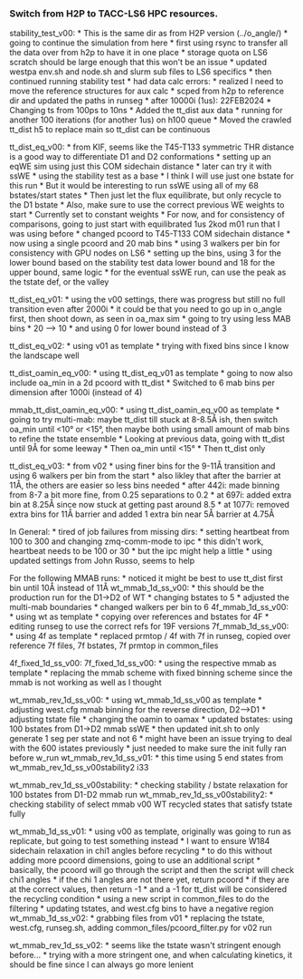 ### Switch from H2P to TACC-LS6 HPC resources.

stability_test_v00:
    * This is the same dir as from H2P version (../o_angle/)
    * going to continue the simulation from here
    * first using rsync to transfer all the data over from h2p to have it in one place
    * storage quota on LS6 scratch should be large enough that this won't be an issue
    * updated westpa env.sh and node.sh and slurm sub files to LS6 specifics
    * then continued running stability test
    * had data calc errors:
        * realized I need to move the reference structures for aux calc
        * scped from h2p to reference dir and updated the paths in runseg
    * after 10000i (1us): 22FEB2024
        * Changing ts from 100ps to 10ns
        * Added the tt_dist aux data
        * running for another 100 iterations (for another 1us) on h100 queue
        * Moved the crawled tt_dist h5 to replace main so tt_dist can be continuous

tt_dist_eq_v00:
    * from KIF, seems like the T45-T133 symmetric THR distance is a good way to differentiate D1 and D2 conformations
    * setting up an eqWE sim using just this COM sidechain distance
        * later can try it with ssWE
    * using the stability test as a base
    * I think I will use just one bstate for this run 
        * But it would be interesting to run ssWE using all of my 68 bstates/start states
            * Then just let the flux equilibrate, but only recycle to the D1 bstate
            * Also, make sure to use the correct previous WE weights to start
                * Currently set to constant weights
            * For now, and for consistency of comparisons, going to just start with equilibrated 1us 2kod m01 run that I was using before
    * changed pcoord to T45-T133 COM sidechain distance
    * now using a single pcoord and 20 mab bins
    * using 3 walkers per bin for consistency with GPU nodes on LS6
    * setting up the bins, using 3 for the lower bound based on the stability test data lower bound and 18 for the upper bound, same logic
        * for the eventual ssWE run, can use the peak as the tstate def, or the valley

tt_dist_eq_v01:
    * using the v00 settings, there was progress but still no full transition even after 2000i
    * it could be that you need to go up in o_angle first, then shoot down, as seen in oa_max sim
    * going to try using less MAB bins
        * 20 --> 10
    * and using 0 for lower bound instead of 3

tt_dist_eq_v02:
    * using v01 as template
    * trying with fixed bins since I know the landscape well

tt_dist_oamin_eq_v00:
    * using tt_dist_eq_v01 as template
    * going to now also include oa_min in a 2d pcoord with tt_dist
    * Switched to 6 mab bins per dimension after 1000i (instead of 4)

mmab_tt_dist_oamin_eq_v00:
    * using tt_dist_oamin_eq_v00 as template
    * going to try multi-mab: maybe tt_dist till stuck at 8-8.5Å ish, then switch oa_min until <10° or <15°, then maybe both using small amount of mab bins to refine the tstate ensemble
    * Looking at previous data, going with tt_dist until 9Å for some leeway
	    * Then oa_min until <15°
        * Then tt_dist only 

tt_dist_eq_v03:
    * from v02
    * using finer bins for the 9-11Å transition and using 6 walkers per bin from the start
    * also likley that after the barrier at 11Å, the others are easier so less bins needed
    * after 442i: made binning from 8-7 a bit more fine, from 0.25 separations to 0.2
    * at 697i: added extra bin at 8.25Å since now stuck at getting past around 8.5 
    * at 1077i: removed extra bins for 11Å barrier and added 1 extra bin near 5Å barrier at 4.75Å

In General:
    * tired of job failures from missing dirs:
        * setting heartbeat from 100 to 300 and changing zmq-comm-mode to ipc
    * this didn't work, heartbeat needs to be 100 or 30
    * but the ipc might help a little
    * using updated settings from John Russo, seems to help

For the following MMAB runs:
    * noticed it might be best to use tt_dist first bin until 10Å instead of 11Å
wt_mmab_1d_ss_v00:
    * this should be the production run for the D1->D2 of WT
    * changing bstates to 5
    * adjusted the multi-mab boundaries
    * changed walkers per bin to 6
4f_mmab_1d_ss_v00:
    * using wt as template
    * copying over references and bstates for 4F
    * editing runseg to use the correct refs for 19F versions
7f_mmab_1d_ss_v00:
    * using 4f as template
    * replaced prmtop / 4f with 7f in runseg, copied over reference 7f files, 7f bstates, 7f prmtop in common_files


4f_fixed_1d_ss_v00:
7f_fixed_1d_ss_v00:
    * using the respective mmab as template
    * replacing the mmab scheme with fixed binning scheme since the mmab is not working as well as I thought

wt_mmab_rev_1d_ss_v00:
    * using wt_mmab_1d_ss_v00 as template
    * adjusting west.cfg mmab binning for the reverse direction, D2-->D1
    * adjusting tstate file
    * changing the oamin to oamax
    * updated bstates: using 100 bstates from D1->D2 mmab ssWE
        * then updated init.sh to only generate 1 seg per state and not 6
            * might have been an issue trying to deal with the 600 istates previously
        * just needed to make sure the init fully ran before w_run
wt_mmab_rev_1d_ss_v01:
    * this time using 5 end states from wt_mmab_rev_1d_ss_v00stability2 i33

wt_mmab_rev_1d_ss_v00stability:
    * checking stability / bstate relaxation for 100 bstates from D1-D2 mmab run
wt_mmab_rev_1d_ss_v00stability2:
    * checking stability of select mmab v00 WT recycled states that satisfy tstate fully

wt_mmab_1d_ss_v01:
    * using v00 as template, originally was going to run as replicate, but going to test something instead
    * I want to ensure W184 sidechain relaxation in chi1 angles before recycling
    * to do this without adding more pcoord dimensions, going to use an additional script
        * basically, the pcoord will go through the script and then the script will check chi1 angles
        * if the chi 1 angles are not there yet, return pcoord
        * if they are at the correct values, then return -1
        * and a -1 for tt_dist will be considered the recycling condition
    * using a new script in common_files to do the filtering
    * updating tstates, and west.cfg bins to have a negative region    
wt_mmab_1d_ss_v02:
    * grabbing files from v01
    * replacing the tstate, west.cfg, runseg.sh, adding common_files/pcoord_filter.py for v02 run

wt_mmab_rev_1d_ss_v02:
    * seems like the tstate wasn't stringent enough before...
    * trying with a more stringent one, and when calculating kinetics, it should be fine since I can always go more lenient
